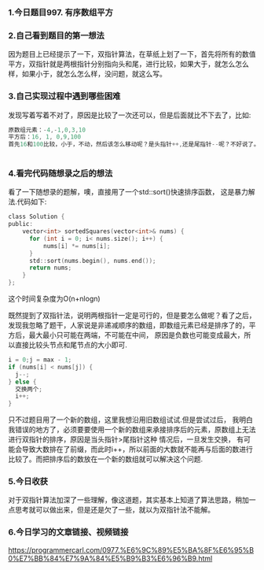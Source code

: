 ### 1.今日题目997. 有序数组平方  

### 2.自己看到题目的第一想法  
因为题目上已经提示了一下，双指针算法，在草纸上划了一下，首先将所有的数值平方，双指针就是两根指针分别指向头和尾，进行比较，如果大于，就怎么怎么样，如果小于，就怎么怎么样，没问题，就这么写。  
  
### 3.自己实现过程中遇到哪些困难    
发现写着写着不对了，原因是比较了一次还可以，但是后面就比不下去了，比如:  
```c  
原数组元素：-4,-1,0,3,10 
平方后：16, 1, 0,9,100
首先16和100比较，小于，不动，然后该怎么移动呢？是头指针++,还是尾指针--呢？不好说了。所以按照这个猜想，应该是双for 选择排序法才对，大数沉底，然后继续第二轮循环.但是这明显不符合O(n).  
  
```  
  
### 4.看完代码随想录之后的想法  
看了一下随想录的题解，噢，直接用了一个std::sort()快速排序函数， 这是暴力解法.代码如下:  
```c  
class Solution {
public:
    vector<int> sortedSquares(vector<int>& nums) {
      for (int i = 0; i< nums.size(); i++) {
          nums[i] *= nums[i];
      }
      std::sort(nums.begin(), nums.end());
      return nums;
    }
};
```  
这个时间复杂度为O(n+nlogn)
  
既然提到了双指针法，说明两根指针一定是可行的，但是要怎么做呢？看了之后，发现我忽略了题干，人家说是非递减顺序的数组，即数组元素已经是排序了的，平方后，最大最小只可能在两端，不可能在中间，
原因是负数也可能变成最大，所以直接比较头节点和尾节点的大小即可.  
```c  
i = 0;j = max - 1;
if (nums[i] < nums[j]) {
  j--;
} else {
  交换两个;
  i++;
}
```  
只不过题目用了一个新的数组，这里我想沿用旧数组试试.但是尝试过后， 我明白我错误的地方了，必须要要使用一个新的数组来承接排序后的元素，原数组上无法进行双指针的排序，原因是当头指针>尾指针这种
情况后，一旦发生交换， 有可能会导致大数排在了前缀，而此时i++，所以前面的大数就不能再与后面的数进行比较了。而把排序后的数放在一个新的数组就可以解决这个问题.  
  
### 5.今日收获  
对于双指针算法加深了一些理解，像这道题，其实基本上知道了算法思路，稍加一点思考就可以做出来，但是还是欠了一些，就以为双指针法不能解。

### 6.今日学习的文章链接、视频链接  
https://programmercarl.com/0977.%E6%9C%89%E5%BA%8F%E6%95%B0%E7%BB%84%E7%9A%84%E5%B9%B3%E6%96%B9.html  
  
